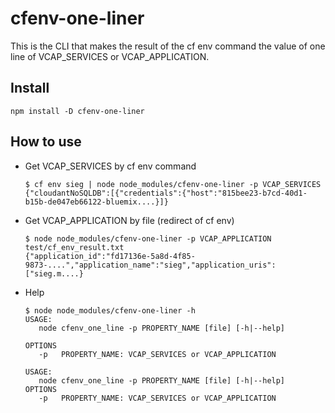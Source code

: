 # cfenv-one-liner

This is the CLI that makes the result of the cf env command the value of one line of VCAP_SERVICES or VCAP_APPLICATION.


## Install
```
npm install -D cfenv-one-liner
```

## How to use

* Get VCAP_SERVICES by cf env command

    ```
    $ cf env sieg | node node_modules/cfenv-one-liner -p VCAP_SERVICES
    {"cloudantNoSQLDB":[{"credentials":{"host":"815bee23-b7cd-40d1-b15b-de047eb66122-bluemix....}]}
    ```

* Get VCAP_APPLICATION by file (redirect of cf env)

    ```
    $ node node_modules/cfenv-one-liner -p VCAP_APPLICATION test/cf_env_result.txt
    {"application_id":"fd17136e-5a8d-4f85-9873-....","application_name":"sieg","application_uris":["sieg.m....}
    ```

* Help

    ```
    $ node node_modules/cfenv-one-liner -h
    USAGE:
       node cfenv_one_line -p PROPERTY_NAME [file] [-h|--help]
    
    OPTIONS
       -p   PROPERTY_NAME: VCAP_SERVICES or VCAP_APPLICATION
    
    USAGE:
       node cfenv_one_line -p PROPERTY_NAME [file] [-h|--help]
    OPTIONS
       -p   PROPERTY_NAME: VCAP_SERVICES or VCAP_APPLICATION
    ```
